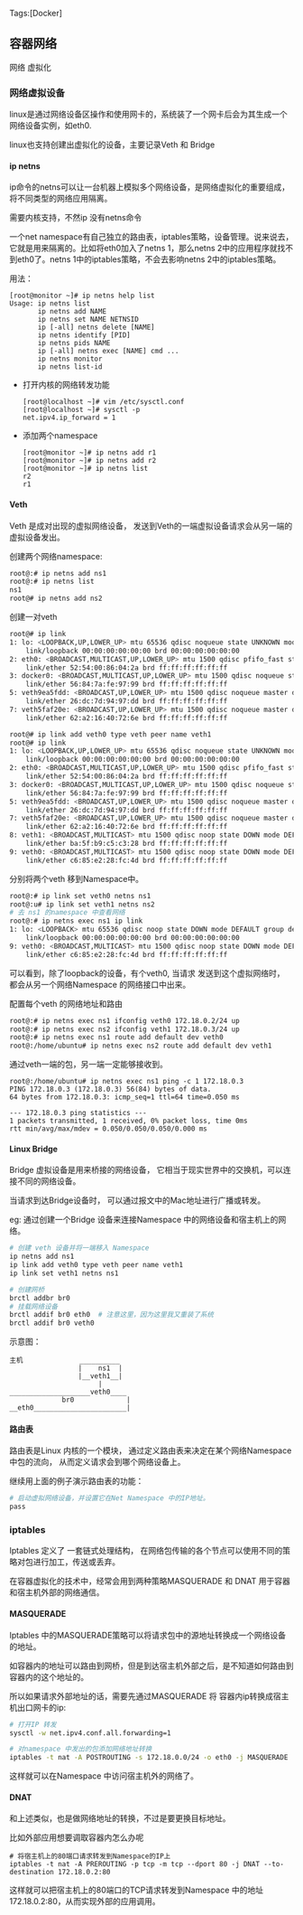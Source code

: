 Tags:[Docker]

## 容器网络

网络 虚拟化

### 网络虚拟设备

linux是通过网络设备区操作和使用网卡的，系统装了一个网卡后会为其生成一个网络设备实例，如eth0.

linux也支持创建出虚拟化的设备，主要记录Veth 和 Bridge



#### ip netns

ip命令的netns可以让一台机器上模拟多个网络设备，是网络虚拟化的重要组成，将不同类型的网络应用隔离。

需要内核支持，不然ip 没有netns命令

一个net namespace有自己独立的路由表，iptables策略，设备管理。说来说去，它就是用来隔离的。比如将eth0加入了netns 1，那么netns 2中的应用程序就找不到eth0了。netns 1中的iptables策略，不会去影响netns 2中的iptables策略。

用法：

```
[root@monitor ~]# ip netns help list
Usage: ip netns list
       ip netns add NAME
       ip netns set NAME NETNSID
       ip [-all] netns delete [NAME]
       ip netns identify [PID]
       ip netns pids NAME
       ip [-all] netns exec [NAME] cmd ...
       ip netns monitor
       ip netns list-id
```



* 打开内核的网络转发功能

  ```
  [root@localhost ~]# vim /etc/sysctl.conf 
  [root@localhost ~]# sysctl -p
  net.ipv4.ip_forward = 1
  ```

* 添加两个namespace

  ```
  [root@monitor ~]# ip netns add r1
  [root@monitor ~]# ip netns add r2
  [root@monitor ~]# ip netns list
  r2
  r1
  ```






#### Veth

Veth 是成对出现的虚拟网络设备， 发送到Veth的一端虚拟设备请求会从另一端的虚拟设备发出。

创建两个网络namespace:

```bash
root@:# ip netns add ns1
root@:# ip netns list
ns1
root@# ip netns add ns2
```

创建一对veth

```bash
root@# ip link
1: lo: <LOOPBACK,UP,LOWER_UP> mtu 65536 qdisc noqueue state UNKNOWN mode DEFAULT group default
    link/loopback 00:00:00:00:00:00 brd 00:00:00:00:00:00
2: eth0: <BROADCAST,MULTICAST,UP,LOWER_UP> mtu 1500 qdisc pfifo_fast state UP mode DEFAULT group default qlen 1000
    link/ether 52:54:00:86:04:2a brd ff:ff:ff:ff:ff:ff
3: docker0: <BROADCAST,MULTICAST,UP,LOWER_UP> mtu 1500 qdisc noqueue state UP mode DEFAULT group default
    link/ether 56:84:7a:fe:97:99 brd ff:ff:ff:ff:ff:ff
5: veth9ea5fdd: <BROADCAST,UP,LOWER_UP> mtu 1500 qdisc noqueue master docker0 state UP mode DEFAULT group default
    link/ether 26:dc:7d:94:97:dd brd ff:ff:ff:ff:ff:ff
7: veth5faf20e: <BROADCAST,UP,LOWER_UP> mtu 1500 qdisc noqueue master docker0 state UP mode DEFAULT group default
    link/ether 62:a2:16:40:72:6e brd ff:ff:ff:ff:ff:ff

root@# ip link add veth0 type veth peer name veth1
root@# ip link
1: lo: <LOOPBACK,UP,LOWER_UP> mtu 65536 qdisc noqueue state UNKNOWN mode DEFAULT group default
    link/loopback 00:00:00:00:00:00 brd 00:00:00:00:00:00
2: eth0: <BROADCAST,MULTICAST,UP,LOWER_UP> mtu 1500 qdisc pfifo_fast state UP mode DEFAULT group default qlen 1000
    link/ether 52:54:00:86:04:2a brd ff:ff:ff:ff:ff:ff
3: docker0: <BROADCAST,MULTICAST,UP,LOWER_UP> mtu 1500 qdisc noqueue state UP mode DEFAULT group default
    link/ether 56:84:7a:fe:97:99 brd ff:ff:ff:ff:ff:ff
5: veth9ea5fdd: <BROADCAST,UP,LOWER_UP> mtu 1500 qdisc noqueue master docker0 state UP mode DEFAULT group default
    link/ether 26:dc:7d:94:97:dd brd ff:ff:ff:ff:ff:ff
7: veth5faf20e: <BROADCAST,UP,LOWER_UP> mtu 1500 qdisc noqueue master docker0 state UP mode DEFAULT group default
    link/ether 62:a2:16:40:72:6e brd ff:ff:ff:ff:ff:ff
8: veth1: <BROADCAST,MULTICAST> mtu 1500 qdisc noop state DOWN mode DEFAULT group default qlen 1000
    link/ether ba:5f:b9:c5:c3:28 brd ff:ff:ff:ff:ff:ff
9: veth0: <BROADCAST,MULTICAST> mtu 1500 qdisc noop state DOWN mode DEFAULT group default qlen 1000
    link/ether c6:85:e2:28:fc:4d brd ff:ff:ff:ff:ff:ff
```
分别将两个veth 移到Namespace中。
```bash
root@:# ip link set veth0 netns ns1
root@:u# ip link set veth1 netns ns2
# 去 ns1 的namespace 中查看网络
root@:# ip netns exec ns1 ip link
1: lo: <LOOPBACK> mtu 65536 qdisc noop state DOWN mode DEFAULT group default
    link/loopback 00:00:00:00:00:00 brd 00:00:00:00:00:00
9: veth0: <BROADCAST,MULTICAST> mtu 1500 qdisc noop state DOWN mode DEFAULT group default qlen 1000
    link/ether c6:85:e2:28:fc:4d brd ff:ff:ff:ff:ff:ff
```
可以看到，除了loopback的设备，有个veth0, 当请求 发送到这个虚拟网络时， 都会从另一个网络Namespace 的网络接口中出来。

配置每个veth 的网络地址和路由
```bash
root@:# ip netns exec ns1 ifconfig veth0 172.18.0.2/24 up
root@:# ip netns exec ns2 ifconfig veth1 172.18.0.3/24 up
root@:# ip netns exec ns1 route add default dev veth0
root@:/home/ubuntu# ip netns exec ns2 route add default dev veth1
```
通过veth一端的包，另一端一定能够接收到。
```basj
root@:/home/ubuntu# ip netns exec ns1 ping -c 1 172.18.0.3
PING 172.18.0.3 (172.18.0.3) 56(84) bytes of data.
64 bytes from 172.18.0.3: icmp_seq=1 ttl=64 time=0.050 ms

--- 172.18.0.3 ping statistics ---
1 packets transmitted, 1 received, 0% packet loss, time 0ms
rtt min/avg/max/mdev = 0.050/0.050/0.050/0.000 ms

```



#### Linux Bridge

Bridge 虚拟设备是用来桥接的网络设备， 它相当于现实世界中的交换机，可以连接不同的网络设备。

当请求到达Bridge设备时， 可以通过报文中的Mac地址进行广播或转发。

eg: 通过创建一个Bridge 设备来连接Namespace 中的网络设备和宿主机上的网络。

```bash
# 创建 veth 设备并将一端移入 Namespace
ip netns add ns1
ip link add veth0 type veth peer name veth1
ip link set veth1 netns ns1

# 创建网桥
brctl addbr br0  
# 挂载网络设备
brctl addif br0 eth0  # 注意这里，因为这里我又重装了系统
brctl addif br0 veth0
```

示意图：

```
主机              __________
                 |    ns1  |
                 |__veth1__|
                      |
____________________veth0____
             br0             |
__eth0_______________________|
```



#### 路由表

路由表是Linux 内核的一个模块， 通过定义路由表来决定在某个网络Namespace中包的流向， 从而定义请求会到哪个网络设备上。

继续用上面的例子演示路由表的功能：

```bash
# 启动虚拟网络设备，并设置它在Net Namespace 中的IP地址。
pass 
```





### iptables

Iptables 定义了 一套链式处理结构， 在网络包传输的各个节点可以使用不同的策略对包进行加工，传送或丢弃。

在容器虚拟化的技术中，经常会用到两种策略MASQUERADE 和 DNAT 用于容器和宿主机外部的网络通信。



#### MASQUERADE

Iptables 中的MASQUERADE策略可以将请求包中的源地址转换成一个网络设备的地址。

如容器内的地址可以路由到网桥，但是到达宿主机外部之后，是不知道如何路由到容器内的这个地址的。

所以如果请求外部地址的话，需要先通过MASQUERADE 将 容器内ip转换成宿主机出口网卡的ip:

```bash
# 打开IP 转发
sysctl -w net.ipv4.conf.all.forwarding=1

# 对namespace 中发出的包添加网络地址转换
iptables -t nat -A POSTROUTING -s 172.18.0.0/24 -o eth0 -j MASQUERADE
```

这样就可以在Namespace 中访问宿主机外的网络了。



#### DNAT

和上述类似，也是做网络地址的转换，不过是要更换目标地址。

比如外部应用想要调取容器内怎么办呢

```
# 将宿主机上的80端口请求转发到Namespace的IP上
iptables -t nat -A PREROUTING -p tcp -m tcp --dport 80 -j DNAT --to-destination 172.18.0.2:80
```

这样就可以把宿主机上的80端口的TCP请求转发到Namespace 中的地址172.18.0.2:80，从而实现外部的应用调用。